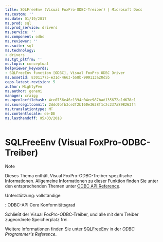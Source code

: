 ```yaml
---
title: SQLFreeEnv (Visual FoxPro-ODBC-Treiber) | Microsoft Docs
ms.custom: ''
ms.date: 01/19/2017
ms.prod: sql
ms.prod_service: drivers
ms.service: ''
ms.component: odbc
ms.reviewer: ''
ms.suite: sql
ms.technology:
- drivers
ms.tgt_pltfrm: ''
ms.topic: conceptual
helpviewer_keywords:
- SQLFreeEnv function [ODBC], Visual FoxPro ODBC Driver
ms.assetid: 83011775-e31d-4663-b68b-999113a20d5b
caps.latest.revision: 5
author: MightyPen
ms.author: genemi
manager: craigg
ms.openlocfilehash: 4ce0756e46c1394c04ee987bad135672a1d678c1
ms.sourcegitcommit: 2ddc0bfb3ce2f2b160e3638f1c2c237a898263f4
ms.translationtype: MT
ms.contentlocale: de-DE
ms.lasthandoff: 05/03/2018
---
```

# <a name="sqlfreeenv-visual-foxpro-odbc-driver"></a>SQLFreeEnv (Visual FoxPro-ODBC-Treiber)
> [!NOTE]  
>  Dieses Thema enthält Visual FoxPro-ODBC-Treiber-spezifische Informationen. Allgemeine Informationen zu dieser Funktion finden Sie unter den entsprechenden Themen unter [ODBC API Reference](../../odbc/reference/syntax/odbc-api-reference.md).  
  
 Unterstützung: vollständige  
  
 : ODBC-API Core Konformitätsgrad  
  
 Schließt der Visual FoxPro-ODBC-Treiber, und alle mit dem Treiber zugeordnete Speicherplatz frei.  
  
 Weitere Informationen finden Sie unter [SQLFreeEnv](../../odbc/reference/syntax/sqlfreeenv-function.md) in der *ODBC Programmer's Reference*.
